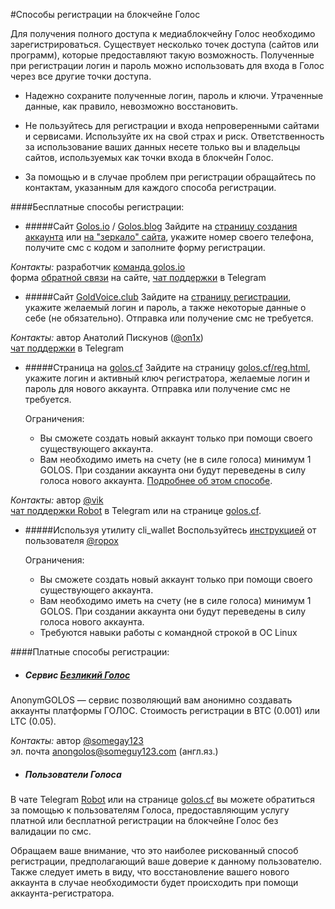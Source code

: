 #Способы регистрации на блокчейне Голос

Для получения полного доступа к медиаблокчейну Голос необходимо зарегистрироваться. Существует несколько точек доступа (сайтов или программ), которые предоставляют такую возможность. Полученные при регистрации логин и пароль можно использовать для входа в Голос через все другие точки доступа.

- Надежно сохраните полученные логин, пароль и ключи. Утраченные данные, как правило, невозможно восстановить.

- Не пользуйтесь для регистрации и входа непроверенными сайтами и сервисами. Используйте их на свой страх и риск.
Ответственность за использование ваших данных несете только вы и владельцы сайтов, используемых как точки входа в блокчейн Голос. 

- За помощью и в случае проблем при регистрации обращайтесь по контактам, указанным для каждого способа регистрации. 

####Бесплатные способы регистрации:
- #####Сайт [Golos.io](https://golos.io) / [Golos.blog](https://golos.blog)
Зайдите на [страницу создания аккаунта](https://golos.io/create_account) или [на "зеркало" сайта](https://golos.io/create_account), укажите номер своего телефона, получите смс с кодом и заполните форму регистрации. 

_Контакты:_ разработчик [команда golos.io](https://golos.io/about#team)<br>форма [обратной связи](https://golos.io/submit.html?type=submit_feedback) на сайте, [чат поддержки](https://t.me/golos_support) в Telegram

- #####Сайт [GoldVoice.club](https://goldvoice.club)
Зайдите на [страницу регистрации](https://goldvoice.club/registration/), укажите желаемый логин и пароль, а также некоторые данные о себе (не обязательно). Отправка или получение смс не требуется.

_Контакты:_ автор Анатолий Пискунов ([@on1x](https://golos.io/@on1x))<br>[чат поддержки](https://t.me/goldvoice) в Telegram

- #####Страница на [golos.cf](https://golos.cf/reg.html) 
Зайдите на страницу [golos.cf/reg.html](https://golos.cf/reg.html), укажите логин и активный ключ регистратора, желаемые логин и пароль для нового аккаунта. Отправка или получение смс не требуется.

  Ограничения: 
  - Вы сможете создать новый аккаунт только при помощи своего существующего аккаунта. 
  - Вам необходимо иметь на счету (не в силе голоса) минимум 1 GOLOS. При создании аккаунта они будут переведены в силу голоса нового аккаунта. [Подробнее об этом способе](/3-guides/stati/registratsiya-akkauntov.md).

_Контакты:_ автор [@vik](https://golos.io/@vik)<br>[чат поддержки Robot](https://t.me/chain_cf) в Telegram или на странице [golos.cf](https://golos.cf).        

- #####Используя утилиту cli_wallet
Воспользуйтесь [инструкцией](/3-guides/stati/sozdanie-polzovatelya-ispolzuya-cliwallet.md) от пользователя [@ropox](https://golos.io/@ropox)

  Ограничения:
  - Вы сможете создать новый аккаунт только при помощи своего существующего аккаунта.
  - Вам необходимо иметь на счету (не в силе голоса) минимум 1 GOLOS. При создании аккаунта они будут переведены в силу голоса нового аккаунта.
  - Требуются навыки работы с командной строкой в ОС Linux

####Платные способы регистрации:
- ##### Сервис [Безликий Голос](https://anonym.golos.rocks/)
AnonymGOLOS — сервис позволяющий вам анонимно создавать аккаунты платформы ГОЛОС.
Стоимость регистрации в BTC (0.001) или LTC (0.05).

_Контакты:_ автор [@somegay123](https://steemit.com/@someguy123)<br>эл. почта [anongolos@someguy123.com](mailto:anongolos@someguy123.com) (англ.яз.)

- ##### Пользователи Голоса
В чате Telegram [Robot](https://t.me/chain_cf) или на странице [golos.cf](https://golos.cf) вы можете обратиться за помощью к пользователям Голоса, предоставляющим услугу платной или бесплатной регистрации на блокчейне Голос без валидации по смс.

Обращаем ваше внимание, что это наиболее рискованный способ регистрации, предполагающий ваше доверие к данному пользователю. Также следует иметь в виду, что восстановление вашего нового аккаунта в случае необходимости будет происходить при помощи аккаунта-регистратора.
 